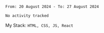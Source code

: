 <!--START_SECTION:waka-->

```txt
From: 20 August 2024 - To: 27 August 2024

No activity tracked
```

<!--END_SECTION:waka-->
My Stack: `HTML, CSS, JS, React`
